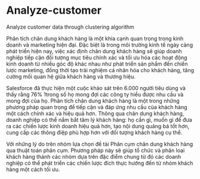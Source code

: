 # Analyze-customer
Analyze customer data through clustering algorithm

   Phân tích chân dung khách hàng là một khía cạnh quan trọng trong kinh doanh và marketing hiện đại. Đặc biệt là trong môi trường kinh tế ngày càng phát triển hiện nay, việc xác định chân dung khách hàng sẽ giúp doanh nghiệp tiếp cận đối tượng mục tiêu chính xác và tối ưu hóa các hoạt động kinh doanh từ nhiều góc độ khác nhau như phát triển sản phẩm đến chiến lược marketing, đồng thời tạo trải nghiệm cá nhân hóa cho khách hàng, tăng cường mối quan hệ giữa khách hàng và thương hiệu. 

   Salesforce đã thực hiện một cuộc khảo sát trên 6.000 người tiêu dùng và thấy rằng 76% 1trong số họ mong đợi các công ty hiểu được nhu cầu và mong đợi của họ. Phân tích chân dung khách hàng là một trong những phương pháp quan trọng để tiếp cận và đáp ứng nhu cầu của khách hàng một cách chính xác và hiệu quả hơn. Thông qua chân dung khách hàng, doanh nghiệp có thể nắm bắt tâm lý khách hàng: họ cần gì, muốn gì để đưa ra các chiến lược kinh doanh hiệu quả hơn, tạo nội dung quảng bá tốt hơn, cung cấp các thông điệp phù hợp hơn với đối tượng khách hàng cụ thể. 

   Với những lý do trên nhóm lựa chọn đề tài Phân cụm chân dung khách hàng qua thuật toán phân cụm. Phương pháp này sẽ giúp tổ chức và phân loại khách hàng thành các nhóm dựa trên đặc điểm chung từ đó các doanh nghiệp có thể phát triển các chiến lược đích thực hướng đến từ nhóm khách hàng một cách tối ưu. 
